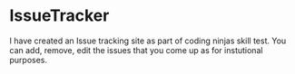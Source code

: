 # IssueTracker

I have created an Issue tracking site as part of coding ninjas skill test. You can add, remove, edit the issues that you come up as for instutional purposes.
